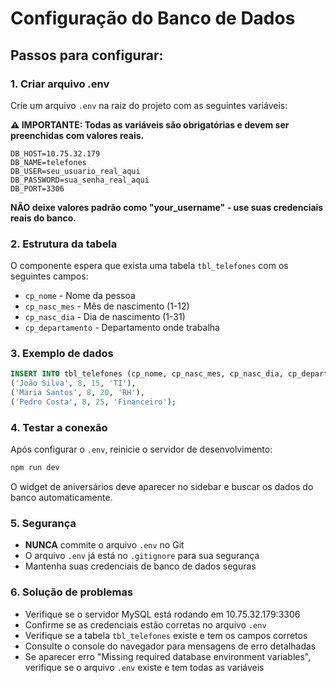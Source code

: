 # Configuração do Banco de Dados

## Passos para configurar:

### 1. Criar arquivo .env
Crie um arquivo `.env` na raiz do projeto com as seguintes variáveis:

**⚠️ IMPORTANTE: Todas as variáveis são obrigatórias e devem ser preenchidas com valores reais.**

```env
DB_HOST=10.75.32.179
DB_NAME=telefones
DB_USER=seu_usuario_real_aqui
DB_PASSWORD=sua_senha_real_aqui
DB_PORT=3306
```

**NÃO deixe valores padrão como "your_username" - use suas credenciais reais do banco.**

### 2. Estrutura da tabela
O componente espera que exista uma tabela `tbl_telefones` com os seguintes campos:

- `cp_nome` - Nome da pessoa
- `cp_nasc_mes` - Mês de nascimento (1-12)
- `cp_nasc_dia` - Dia de nascimento (1-31)
- `cp_departamento` - Departamento onde trabalha

### 3. Exemplo de dados
```sql
INSERT INTO tbl_telefones (cp_nome, cp_nasc_mes, cp_nasc_dia, cp_departamento) VALUES
('João Silva', 8, 15, 'TI'),
('Maria Santos', 8, 20, 'RH'),
('Pedro Costa', 8, 25, 'Financeiro');
```

### 4. Testar a conexão
Após configurar o `.env`, reinicie o servidor de desenvolvimento:

```bash
npm run dev
```

O widget de aniversários deve aparecer no sidebar e buscar os dados do banco automaticamente.

### 5. Segurança
- **NUNCA** commite o arquivo `.env` no Git
- O arquivo `.env` já está no `.gitignore` para sua segurança
- Mantenha suas credenciais de banco de dados seguras

### 6. Solução de problemas
- Verifique se o servidor MySQL está rodando em 10.75.32.179:3306
- Confirme se as credenciais estão corretas no arquivo `.env`
- Verifique se a tabela `tbl_telefones` existe e tem os campos corretos
- Consulte o console do navegador para mensagens de erro detalhadas
- Se aparecer erro "Missing required database environment variables", verifique se o arquivo `.env` existe e tem todas as variáveis

